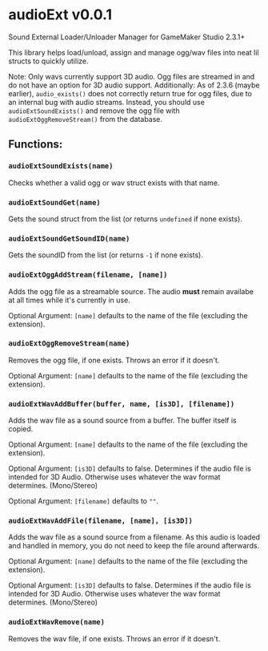 # audioExt v0.0.1
 Sound External Loader/Unloader Manager for GameMaker Studio 2.3.1+
 
 This library helps load/unload, assign and manage ogg/wav files into neat lil structs to quickly utilize.

Note: Only wavs currently support 3D audio. Ogg files are streamed in and do not have an option for 3D audio support.
Additionally: As of 2.3.6 (maybe earlier), `audio_exists()` does not correctly return true for ogg files, due to an internal bug with audio streams.
Instead, you should use `audioExtSoundExists()` and remove the ogg file with `audioExtOggRemoveStream()` from the database.

## Functions:

### `audioExtSoundExists(name)`

Checks whether a valid ogg or wav struct exists with that name.

### `audioExtSoundGet(name)`

Gets the sound struct from the list (or returns `undefined` if none exists).

### `audioExtSoundGetSoundID(name)`

Gets the soundID from the list (or returns `-1` if none exists).

### `audioExtOggAddStream(filename, [name])`

Adds the ogg file as a streamable source. The audio **must** remain availabe at all times while it's currently in use.

Optional Argument: `[name]` defaults to the name of the file (excluding the extension).

### `audioExtOggRemoveStream(name)`

Removes the ogg file, if one exists. Throws an error if it doesn't.

Optional Argument: `[name]` defaults to the name of the file (excluding the extension).

### `audioExtWavAddBuffer(buffer, name, [is3D], [filename])`

Adds the wav file as a sound source from a buffer. The buffer itself is copied. 

Optional Argument: `[name]` defaults to the name of the file (excluding the extension).

Optional Argument: `[is3D]` defaults to false. Determines if the audio file is intended for 3D Audio. Otherwise uses whatever the wav format determines. (Mono/Stereo)

Optional Argument: `[filename]` defaults to `""`. 

### `audioExtWavAddFile(filename, [name], [is3D])`

Adds the wav file as a sound source from a filename. As this audio is loaded and handled in memory, you do not need to keep the file around afterwards.

Optional Argument: `[name]` defaults to the name of the file (excluding the extension).

Optional Argument: `[is3D]` defaults to false. Determines if the audio file is intended for 3D Audio. Otherwise uses whatever the wav format determines. (Mono/Stereo)

### `audioExtWavRemove(name)`

Removes the wav file, if one exists. Throws an error if it doesn't.
